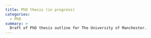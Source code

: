 ```yaml
---
title: PhD thesis (in progress)
categories:
  - PhD
summary: >
  Draft of PhD thesis outline for The University of Manchester.
---
```



